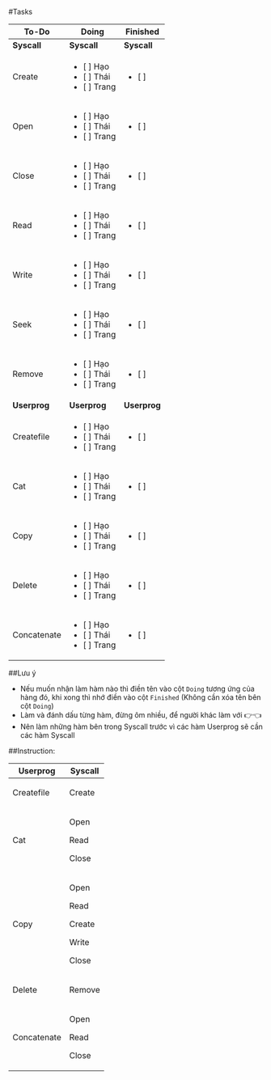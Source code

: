 #Tasks

To-Do   |Doing  |Finished
--      |--     |--      
**Syscall**|**Syscall**|**Syscall**
Create      |<ul><li>[ ] Hạo</li><li>[ ] Thái</li><li>[ ] Trang</li></ul>|<ul><li>[ ]</li></ul>
Open        |<ul><li>[ ] Hạo</li><li>[ ] Thái</li><li>[ ] Trang</li></ul>|<ul><li>[ ]</li></ul>
Close       |<ul><li>[ ] Hạo</li><li>[ ] Thái</li><li>[ ] Trang</li></ul>|<ul><li>[ ]</li></ul>
Read        |<ul><li>[ ] Hạo</li><li>[ ] Thái</li><li>[ ] Trang</li></ul>|<ul><li>[ ]</li></ul>
Write       |<ul><li>[ ] Hạo</li><li>[ ] Thái</li><li>[ ] Trang</li></ul>|<ul><li>[ ]</li></ul>
Seek        |<ul><li>[ ] Hạo</li><li>[ ] Thái</li><li>[ ] Trang</li></ul>|<ul><li>[ ]</li></ul>
Remove      |<ul><li>[ ] Hạo</li><li>[ ] Thái</li><li>[ ] Trang</li></ul>|<ul><li>[ ]</li></ul>
**Userprog**|**Userprog**|**Userprog**
Createfile  |<ul><li>[ ] Hạo</li><li>[ ] Thái</li><li>[ ] Trang</li></ul>|<ul><li>[ ]</li></ul>
Cat         |<ul><li>[ ] Hạo</li><li>[ ] Thái</li><li>[ ] Trang</li></ul>|<ul><li>[ ]</li></ul>
Copy        |<ul><li>[ ] Hạo</li><li>[ ] Thái</li><li>[ ] Trang</li></ul>|<ul><li>[ ]</li></ul>
Delete      |<ul><li>[ ] Hạo</li><li>[ ] Thái</li><li>[ ] Trang</li></ul>|<ul><li>[ ]</li></ul>
Concatenate |<ul><li>[ ] Hạo</li><li>[ ] Thái</li><li>[ ] Trang</li></ul>|<ul><li>[ ]</li></ul>

##Lưu ý

- Nếu muốn nhận làm hàm nào thì điền tên vào cột `Doing` tương ứng của hàng đó, khi xong thì nhớ điền vào cột `Finished` (Không cần xóa tên bên cột `Doing`)
- Làm và đánh dấu từng hàm, đừng ôm nhiều, để người khác làm với 👉👈
- Nên làm những hàm bên trong Syscall trước vì các hàm Userprog sẽ cần các hàm Syscall

##Instruction:

Userprog|Syscall
--|--
Createfile|<p>Create</p>
Cat|<p>Open</p><p>Read</p><p>Close</p>
Copy|<p>Open</p><p>Read</p><p>Create</p><p>Write</p><p>Close</p>
Delete|<p>Remove</p>
Concatenate|<p>Open</p><p>Read</p><p>Close</p>